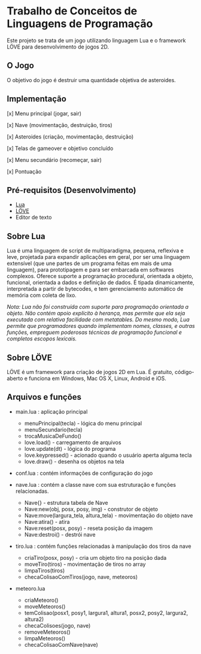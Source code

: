 # Trabalho de Conceitos de Linguagens de Programação
Este projeto se trata de um jogo utilizando linguagem Lua e o framework LÖVE para desenvolvimento de jogos 2D.

## O Jogo
 O objetivo do jogo é destruir uma quantidade objetiva de asteroides.

## Implementação
[x] Menu principal (jogar, sair)

[x] Nave (movimentação, destruição, tiros)

[x] Asteroides (criação, movimentação, destruição)

[x] Telas de gameover e objetivo concluído

[x] Menu secundário (recomeçar, sair)

[x] Pontuação

## Pré-requisitos (Desenvolvimento)
  - [Lua](https://www.lua.org/start.html)
  - [LÖVE](https://love2d.org/)
  - Editor de texto
## Sobre Lua
Lua é uma linguagem de script de multiparadigma, pequena, reflexiva e leve, projetada para expandir aplicações em geral, por ser uma linguagem extensível (que une partes de um programa feitas em mais de uma linguagem), para prototipagem e para ser embarcada em softwares complexos. 
Oferece suporte a programação procedural, orientada a objeto, funcional, orientada a dados e definição de dados. É tipada dinamicamente, interpretada a partir de bytecodes, e tem gerenciamento automático de memória com coleta de lixo.

*Nota: Lua não foi construída com suporte para programação orientada a objeto. Não contém apoio explícito à herança, mas permite que ela seja executada com relativa facilidade com metatables. Do mesmo modo, Lua permite que programadores quando implementam nomes, classes, e outras funções, empreguem poderosas técnicas de programação funcional e completos escopos lexicais.*

## Sobre LÖVE
LÖVE é um framework para criação de jogos 2D em Lua. É gratuito, código-aberto e funciona em Windows, Mac OS X, Linux, Android e iOS.


## Arquivos e funções
- main.lua
 : aplicação principal
  * menuPrincipal(tecla) - lógica do menu principal
  * menuSecundario(tecla)
  * trocaMusicaDeFundo()
  * love.load() - carregamento de arquivos
  * love.update(dt) - lógica do programa
  * love.keypressed() - acionado quando o usuário aperta alguma tecla
  * love.draw() - desenha os objetos na tela
  
- conf.lua
 : contém informações de configuração do jogo
 
- nave.lua
 : contém a classe nave com sua estruturação e funções relacionadas.
  * Nave{} - estrutura tabela de Nave
  * Nave:new(obj, posx, posy, img) - construtor de objeto
  * Nave:move(largura_tela, altura_tela) - movimentação do objeto nave
  * Nave:atira() - atira 
  * Nave:reset(posx, posy) - reseta posição da imagem
  * Nave:destroi() - destrói nave
  
- tiro.lua
 : contém funções relacionadas à manipulação dos tiros da nave
  * criaTiro(posx, posy) - cria um objeto tiro na posição dada
  * moveTiro(tiros) - movimentação de tiros no array
  * limpaTiros(tiros)
  * checaColisaoComTiros(jogo, nave, meteoros)
  
- meteoro.lua
  * criaMeteoro()
  * moveMeteoros()
  * temColisao(posx1, posy1, largura1, altura1, posx2, posy2, largura2, altura2)
  * checaColisoes(jogo, nave)
  * removeMeteoros()
  * limpaMeteoros()
  * checaColisaoComNave(nave)
 
